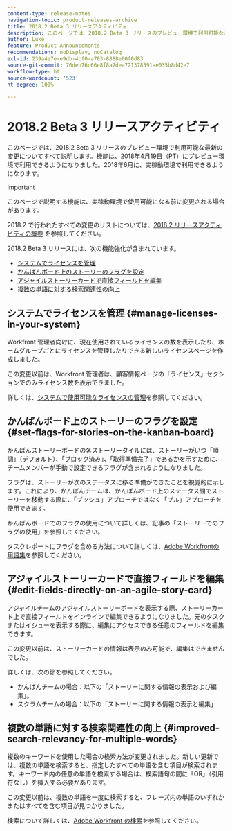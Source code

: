 ```yaml
---
content-type: release-notes
navigation-topic: product-releases-archive
title: 2018.2 Beta 3 リリースアクティビティ
description: このページでは、2018.2 Beta 3 リリースのプレビュー環境で利用可能な最新の変更についてすべて説明します。機能は、2018年4月19日（PT）にプレビュー環境で利用できるようになりました。2018年6月に、実稼動環境で利用できるようになります。
author: Luke
feature: Product Announcements
recommendations: noDisplay, noCatalog
exl-id: 239a4e7e-e9db-4cf0-a703-8888e00f0d83
source-git-commit: 76deb76c66e8f8a7dea721378591ae035b8d42e7
workflow-type: ht
source-wordcount: '523'
ht-degree: 100%

---
```


# 2018.2 Beta 3 リリースアクティビティ

このページでは、2018.2 Beta 3 リリースのプレビュー環境で利用可能な最新の変更についてすべて説明します。機能は、2018年4月19日（PT）にプレビュー環境で利用できるようになりました。2018年6月に、実稼動環境で利用できるようになります。

>[!IMPORTANT]
>
>このページで説明する機能は、実稼動環境で使用可能になる前に変更される場合があります。

2018.2 で行われたすべての変更のリストについては、[2018.2 リリースアクティビティの概要](../../../../product-announcements/product-releases/quarterly-release-archive/2018.2-release-activity/2018.2-release-activity-overview.md) を参照してください。

2018.2 Beta 3 リリースには、次の機能強化が含まれています。

* [システムでライセンスを管理](#manage-licenses-in-your-system)
* [かんばんボード上のストーリーのフラグを設定](#set-flags-for-stories-on-the-kanban-board)
* [アジャイルストーリーカードで直接フィールドを編集](#edit-fields-directly-on-an-agile-story-card)
* [複数の単語に対する検索関連性の向上](#improved-search-relevancy-for-multiple-words)

## システムでライセンスを管理 {#manage-licenses-in-your-system}

Workfront 管理者向けに、現在使用されているライセンスの数を表示したり、ホームグループごとにライセンスを管理したりできる新しいライセンスページを作成しました。 

この変更以前は、Workfront 管理者は、顧客情報ページの「ライセンス」セクションでのみライセンス数を表示できました。

詳しくは、[システムで使用可能なライセンスの管理](../../../../administration-and-setup/get-started-wf-administration/manage-available-licenses-in-your-system.md)を参照してください。

## かんばんボード上のストーリーのフラグを設定 {#set-flags-for-stories-on-the-kanban-board}

かんばんストーリーボードの各ストーリータイルには、ストーリーがいつ「順調」（デフォルト）、「ブロック済み」、「取得準備完了」であるかを示すために、チームメンバーが手動で設定できるフラグが含まれるようになりました。

フラグは、ストーリーが次のステータスに移る準備ができたことを視覚的に示します。これにより、かんばんチームは、かんばんボード上のステータス間でストーリーを移動する際に、「プッシュ」アプローチではなく「プル」アプローチを使用できます。

かんばんボードでのフラグの使用について詳しくは、記事の「ストーリーでのフラグの使用」を参照してください。

タスクレポートにフラグを含める方法について詳しくは、[Adobe Workfrontの用語集](../../../../workfront-basics/navigate-workfront/workfront-navigation/workfront-terminology-glossary.md)を参照してください。

## アジャイルストーリーカードで直接フィールドを編集 {#edit-fields-directly-on-an-agile-story-card}

アジャイルチームのアジャイルストーリーボードを表示する際、ストーリーカード上で直接フィールドをインラインで編集できるようになりました。元のタスクまたはイシューを表示する際に、編集にアクセスできる任意のフィールドを編集できます。

この変更以前は、ストーリーカードの情報は表示のみ可能で、編集はできませんでした。

詳しくは、次の節を参照してください。

* かんばんチームの場合：以下の「ストーリーに関する情報の表示および編集」。 
* スクラムチームの場合：以下の「ストーリーに関する情報の表示と編集」

## 複数の単語に対する検索関連性の向上 {#improved-search-relevancy-for-multiple-words}

複数のキーワードを使用した場合の検索方法が変更されました。新しい更新では、複数の単語を検索すると、指定したすべての単語を含む項目が検索されます。キーワード内の任意の単語を検索する場合は、検索語句の間に「OR」（引用符なし）を挿入する必要があります。 

この変更以前は、複数の単語を一度に検索すると、フレーズ内の単語のいずれかまたはすべてを含む項目が見つかりました。 

検索について詳しくは、[Adobe Workfront の検索](../../../../workfront-basics/navigate-workfront/search/search-workfront.md)を参照してください。
